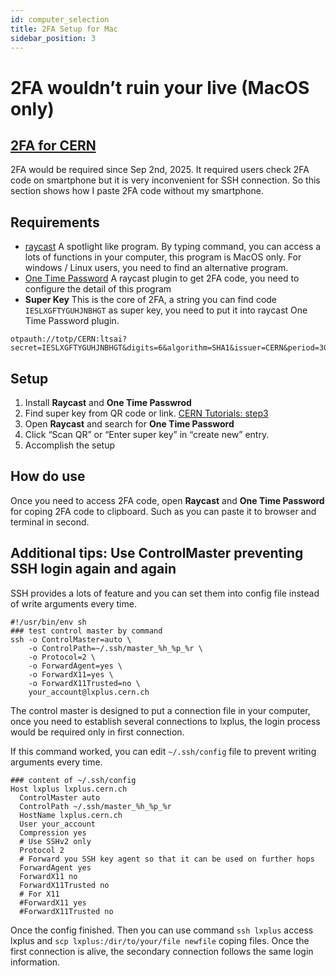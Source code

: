 ```yaml
---
id: computer_selection
title: 2FA Setup for Mac
sidebar_position: 3
---
```


# 2FA wouldn’t ruin your live (MacOS only)

## [2FA for CERN](https://cern.service-now.com/service-portal?id=outage&n=OTG0156449)
2FA would be required since Sep 2nd, 2025. It required users check 2FA code on smartphone but it is very inconvenient for SSH connection. So this section shows how I paste 2FA code without my smartphone.

## Requirements
* [raycast](https://www.raycast.com/) A spotlight like program. By typing command, you can access a lots of functions in your computer, this program is MacOS only. For windows / Linux users, you need to find an alternative program.
* [One Time Password](https://www.raycast.com/lachero/one-time-password) A raycast plugin to get 2FA code, you need to configure the detail of this program
* **Super Key** This is the core of 2FA, a string you can find code `IESLXGFTYGUHJNBHGT` as super key, you need to put it into raycast One Time Password plugin.
```
otpauth://totp/CERN:ltsai?secret=IESLXGFTYGUHJNBHGT&digits=6&algorithm=SHA1&issuer=CERN&period=30
```

## Setup
1. Install **Raycast** and **One Time Passwrod**
2. Find super key from QR code or link. [CERN Tutorials: step3](https://cern.service-now.com/service-portal?id=kb_article&n=KB0006587)
3. Open **Raycast** and search for **One Time Password**
4. Click “Scan QR” or “Enter super key” in “create new” entry.
5. Accomplish the setup


## How do use
Once you need to access 2FA code, open **Raycast** and **One Time Password** for coping 2FA code to clipboard. Such as you can paste it to browser and terminal in second.



## Additional tips: Use ControlMaster preventing SSH login again and again
SSH provides a lots of feature and you can set them into config file instead of write arguments every time.

```
#!/usr/bin/env sh
### test control master by command
ssh -o ControlMaster=auto \
    -o ControlPath=~/.ssh/master_%h_%p_%r \
    -o Protocol=2 \
    -o ForwardAgent=yes \
    -o ForwardX11=yes \
    -o ForwardX11Trusted=no \
    your_account@lxplus.cern.ch
```

The control master is designed to put a connection file in your computer, once you need to establish several connections to lxplus, the login process would be required only in first connection.

If this command worked, you can edit `~/.ssh/config` file to prevent writing arguments every time.

```
### content of ~/.ssh/config
Host lxplus lxplus.cern.ch
  ControlMaster auto
  ControlPath ~/.ssh/master_%h_%p_%r
  HostName lxplus.cern.ch
  User your_account
  Compression yes
  # Use SSHv2 only
  Protocol 2
  # Forward you SSH key agent so that it can be used on further hops
  ForwardAgent yes
  ForwardX11 no
  ForwardX11Trusted no
  # For X11
  #ForwardX11 yes
  #ForwardX11Trusted no
```

Once the config finished. Then you can use command `ssh lxplus` access lxplus and `scp lxplus:/dir/to/your/file newfile` coping files. Once the first connection is alive, the secondary connection follows the same login information.

